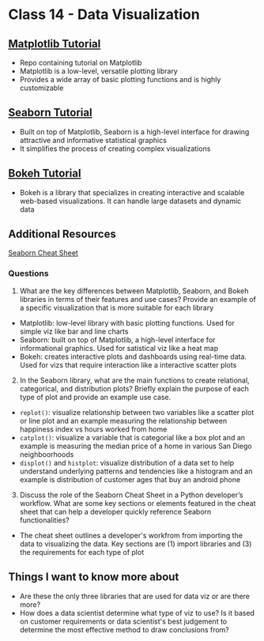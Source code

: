 # Class 14 - Data Visualization

## [Matplotlib Tutorial](https://github.com/rougier/matplotlib-tutorial)

- Repo containing tutorial on Matplotlib
- Matplotlib is a low-level, versatile plotting library
- Provides a wide array of basic plotting functions and is highly customizable

## [Seaborn Tutorial](https://www.activestate.com/resources/quick-reads/how-to-run-linear-regressions-in-python-scikit-learn/)

- Built on top of Matplotlib, Seaborn is a high-level interface for drawing attractive and informative statistical graphics
- It simplifies the process of creating complex visualizations

## [Bokeh Tutorial](https://mybinder.org/v2/gh/bokeh/bokeh-notebooks/master?filepath=tutorial%2F00%20-%20Introduction%20and%20Setup.ipynb)

- Bokeh is a library that specializes in creating interactive and scalable web-based visualizations. It can handle large datasets and dynamic data

## Additional Resources

[Seaborn Cheat Sheet](https://s3.amazonaws.com/assets.datacamp.com/blog_assets/Python_Seaborn_Cheat_Sheet.pdf)

### Questions

1. What are the key differences between Matplotlib, Seaborn, and Bokeh libraries in terms of their features and use cases? Provide an example of a specific visualization that is more suitable for each library
- Matplotlib: low-level library with basic plotting functions. Used for simple viz like bar and line charts
- Seaborn: built on top of Matplotlib, a high-level interface for informational graphics. Used for satistical viz like a heat map
- Bokeh: creates interactive plots and dashboards using real-time data. Used for vizs that require interaction like a interactive scatter plots

2. In the Seaborn library, what are the main functions to create relational, categorical, and distribution plots? Briefly explain the purpose of each type of plot and provide an example use case.
- ```replot()```: visualize relationship between two variables like a scatter plot or line plot and an example measuring the relationship between happiness index vs hours worked from home
- ```catplot()```: visualize a variable that is categorial like a box plot and an example is measuring the median price of a home in various San Diego neighboorhoods
- ```displot()``` and ```histplot```: visualize distribution of a data set to help understand underlying patterns and tendencies like a histogram and an example is distribution of customer ages that buy an android phone

3. Discuss the role of the Seaborn Cheat Sheet in a Python developer’s workflow. What are some key sections or elements featured in the cheat sheet that can help a developer quickly reference Seaborn functionalities?
- The cheat sheet outlines a developer's workfrom from importing the data to visualizing the data. Key sections are (1) import libraries and (3) the requirements for each type of plot

## Things I want to know more about

- Are these the only three libraries that are used for data viz or are there more?
- How does a data scientist determine what type of viz to use? Is it based on customer requirements or data scientist's best judgement to determine the most effective method to draw conclusions from?